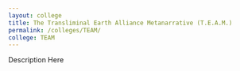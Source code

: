 ```yaml
---
layout: college
title: The Transliminal Earth Alliance Metanarrative (T.E.A.M.)
permalink: /colleges/TEAM/
college: TEAM
---
```


Description Here

